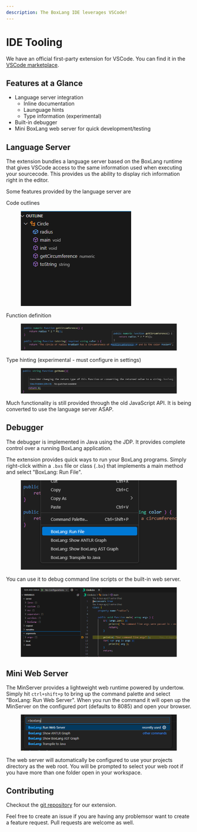 ```yaml
---
description: The BoxLang IDE leverages VSCode!
---
```


# IDE Tooling

We have an official first-party extension for VSCode. You can find it in the [VSCode marketplace](https://marketplace.visualstudio.com/items?itemName=ortus-solutions.vscode-boxlang).

## Features at a Glance

* Language server integration
  * Inline documentation
  * Launguage hints
  * Type information (experimental)
* Built-in debugger
* Mini BoxLang web server for quick development/testing

## Language Server

The extension bundles a language server based on the BoxLang runtime that gives VSCode access to the same information used when executing your sourcecode. This provides us the ability to display rich information right in the editor.

Some features provided by the language server are

Code outlines

<figure><img src="../../.gitbook/assets/ide-tooling-outline.png" alt=""><figcaption></figcaption></figure>

Function definition

<figure><img src="../../.gitbook/assets/ide-tooling-function-definition.png" alt=""><figcaption></figcaption></figure>

Type hinting (experimental - must configure in settings)

<figure><img src="../../.gitbook/assets/ide-tooling-type-hinting.png" alt=""><figcaption></figcaption></figure>

Much functionality is still provided through the old JavaScript API. It is being converted to use the language server ASAP.

## Debugger

The debugger is implemented in Java using the JDP. It provides complete control over a running BoxLang application.

The extension provides quick ways to run your BoxLang programs. Simply right-click within a `.bxs` file or class (`.bx`) that implements a main method and select "BoxLang: Run File".

<figure><img src="../../.gitbook/assets/ide-tooling-context-run.png" alt=""><figcaption></figcaption></figure>

You can use it to debug command line scripts or the built-in web server.

<figure><img src="../../.gitbook/assets/ide-tooling-debug.png" alt=""><figcaption></figcaption></figure>

## Mini Web Server

The MinServer provides a lightweight web runtime powered by undertow. Simply hit `ctrl+shift+p` to bring up the command palette and select "BoxLang: Run Web Server". When you run the command it will open up the MinServer on the configured port (defaults to 8085) and open your browser.

<figure><img src="../../.gitbook/assets/ide-tooling-context-minserver.png" alt=""><figcaption></figcaption></figure>

The web server will automatically be configured to use your projects directory as the web root. You will be prompted to select your web root if you have more than one folder open in your workspace.

## Contributing

Checkout the [git repository](https://github.com/ortus-boxlang/vscode-boxlang) for our extension.

Feel free to create an issue if you are having any problemsor want to create a feature request. Pull requests are welcome as well.
